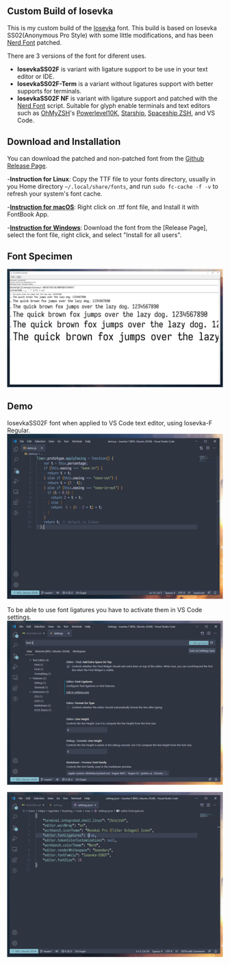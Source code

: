 ## Custom Build of Iosevka
This is my custom build of the [Iosevka](https://github.com/be5invis/Iosevka) font. This build is based on Iosevka SS02(Anonymous Pro Style) with some little modifications, and has been [Nerd Font](https://github.com/ryanoasis/nerd-fonts) patched.

There are 3 versions of the font for diferent uses.

- **IosevkaSS02F** is variant with ligature support to be use in your text editor or IDE.
- **IosevkaSS02F-Term** is a variant without ligatures support with better supports for terminals.
- **IosevkaSS02F NF** is variant with ligature support and patched with the [Nerd Font](https://github.com/ryanoasis/nerd-fonts) script. Suitable for glyph enable terminals and text editors such as [OhMyZSH](https://github.com/ohmyzsh/ohmyzsh)'s [Powerlevel10K](https://github.com/romkatv/powerlevel10k), [Starship](https://github.com/starship/starship), [Spaceship ZSH](https://github.com/denysdovhan/spaceship-prompt), and VS Code.


## Download and Installation
You can download the patched and non-patched font from the [Github Release Page](https://github.com/Damia12/IosevkaSS02F/releases/).

-**Instruction for Linux**: Copy the TTF file to your fonts directory, usually in you Home directory `~/.local/share/fonts`, and run `sudo fc-cache -f -v` to refresh your system's font cache.

-**[Instruction for macOS](https://support.apple.com/en-us/HT201749)**: Right click on .ttf font file, and Install it with FontBook App.

-**[Instruction for Windows](https://support.microsoft.com/en-us/help/314960/how-to-install-or-remove-a-font-in-windows#:~:text=Select%20Start%20%3E%20Settings%20%3E%20Personalization%20%3E%20Fonts%20%2C%20and%20then%20select,will%20download%20and%20install%20automatically.)**: Download the font from the [Release Page], select the font file, right click, and select "Install for all users".

## Font Specimen
![](https://raw.githubusercontent.com/Damia12/IosevkaSS02F/main/images/IosevkaSS02F.png)

## Demo
IosevkaSS02F font when applied to VS Code text editor, using Iosevka-F Regular.
![](https://github.com/Damia12/IosevkaSS02F/blob/main/images/Demo.png?raw=true)

To be able to use font ligatures you have to activate them in VS Code settings.
![](https://github.com/Damia12/IosevkaSS02F/blob/main/images/Settings.png?raw=true)

![](https://github.com/Damia12/IosevkaSS02F/blob/main/images/fontLigatures.png?raw=true)
